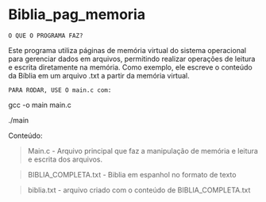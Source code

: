# Biblia_pag_memoria

    O QUE O PROGRAMA FAZ?

Este programa utiliza páginas de memória virtual do sistema operacional para gerenciar dados em arquivos, permitindo realizar operações de leitura e escrita diretamente na memória. Como exemplo, ele escreve o conteúdo da Bíblia em um arquivo .txt a partir da memória virtual.

    PARA RODAR, USE O main.c com:
gcc -o main main.c

./main

Conteúdo:
> Main.c - Arquivo principal que faz a manipulação de memória e leitura e escrita dos arquivos.

> BIBLIA_COMPLETA.txt - Biblia em espanhol no formato de texto

> biblia.txt - arquivo criado com o conteúdo de BIBLIA_COMPLETA.txt
